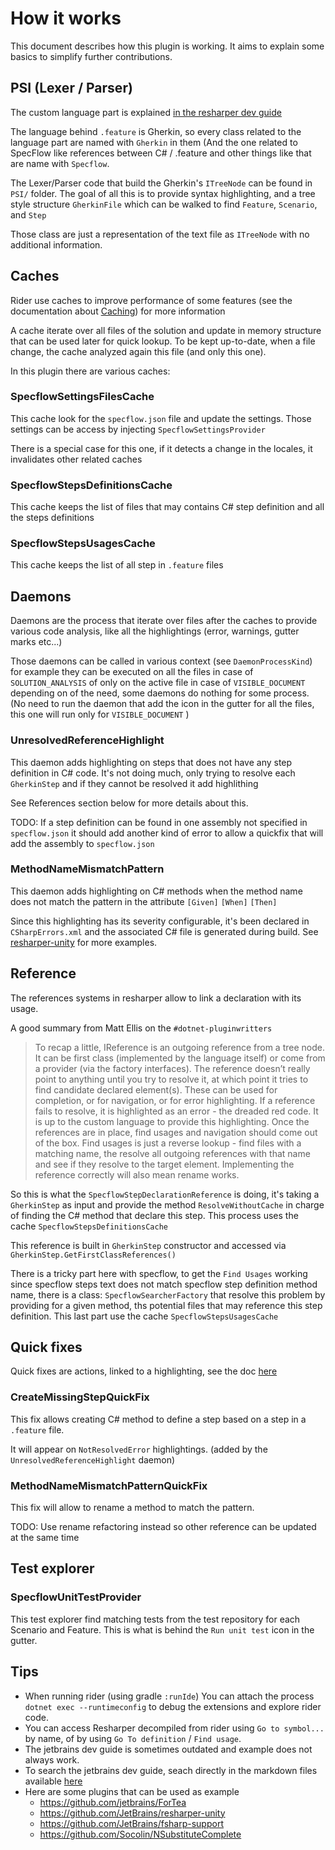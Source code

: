 # How it works

This document describes how this plugin is working. It aims to explain some basics to simplify further contributions.

## PSI (Lexer / Parser)

The custom language part is explained [in the resharper dev guide](https://www.jetbrains.com/help/resharper/sdk/CustomLanguages/Overview.html)

The language behind `.feature` is Gherkin, so every class related to the language part are named with `Gherkin` in them (And the one related to SpecFlow like references between C# / .feature and other things like that are name with `Specflow`.

The Lexer/Parser code that build the Gherkin's `ITreeNode` can be found in `PSI/` folder. The goal of all this is to provide syntax highlighting, and a tree style structure `GherkinFile` which can be walked to find `Feature`, `Scenario`, and `Step`

Those class are just a representation of the text file as `ITreeNode` with no additional information.

## Caches

Rider use caches to improve performance of some features (see the documentation about [Caching](https://www.jetbrains.com/help/resharper/sdk/PSI/Caching.html)) for more information

A cache iterate over all files of the solution and update in memory structure that can be used later for quick lookup. To be kept up-to-date, when a file change, the cache analyzed again this file (and only this one).

In this plugin there are various caches:

### SpecflowSettingsFilesCache

This cache look for the `specflow.json` file and update the settings. Those settings can be access by injecting `SpecflowSettingsProvider`

There is a special case for this one, if it detects a change in the locales, it invalidates other related caches

### SpecflowStepsDefinitionsCache

This cache keeps the list of files that may contains C# step definition and all the steps definitions

### SpecflowStepsUsagesCache

This cache keeps the list of all step in `.feature` files

## Daemons

Daemons are the process that iterate over files after the caches to provide various code analysis, like all the highlightings (error, warnings, gutter marks etc...)

Those daemons can be called in various context (see `DaemonProcessKind`) for example they can be executed on all the files in case of `SOLUTION_ANALYSIS` of only on the active file in case of `VISIBLE_DOCUMENT` depending on of the need, some daemons do nothing for some process. (No need to run the daemon that add the icon in the gutter for all the files, this one will run only for `VISIBLE_DOCUMENT` )

### UnresolvedReferenceHighlight

This daemon adds highlighting on steps that does not have any step definition in C# code. It's not doing much, only trying to resolve each `GherkinStep` and if they cannot be resolved it add highlithing

See References section below for more details about this.

TODO: If a step definition can be found in one assembly not specified in `specflow.json` it should add another kind of error to allow a quickfix that will add the assembly to `specflow.json`

### MethodNameMismatchPattern

This daemon adds highlighting on C# methods when the method name does not match the pattern in the attribute `[Given]` `[When]` `[Then]`

Since this highlighting has its severity configurable, it's been declared in `CSharpErrors.xml` and the associated C# file is generated during build. See [resharper-unity](https://github.com/JetBrains/resharper-unity/blob/net211/resharper/resharper-unity/src/CSharp/Daemon/Errors/CSharpErrors.xml)  for more examples.

## Reference

The references systems in resharper allow to link a declaration with its usage.

A good summary from Matt Ellis on the `#dotnet-pluginwritters`
> To recap a little, IReference is an outgoing reference from a tree node. It can be first class (implemented by the language itself) or come from a provider (via the factory interfaces). The reference doesn’t really point to anything until you try to resolve it, at which point it tries to find candidate declared element(s). These can be used for completion, or for navigation, or for error highlighting. If a reference fails to resolve, it is highlighted as an error - the dreaded red code. It is up to the custom language to provide this highlighting. Once the references are in place, find usages and navigation should come out of the box. Find usages is just a reverse lookup - find files with a matching name, the resolve all outgoing references with that name and see if they resolve to the target element. Implementing the reference correctly will also mean rename works.

So this is what the `SpecflowStepDeclarationReference` is doing, it's taking a `GherkinStep` as input and provide the method `ResolveWithoutCache` in charge of finding the C# method that declare this step. This process uses the cache `SpecflowStepsDefinitionsCache`

This reference is built in `GherkinStep` constructor and accessed via `GherkinStep.GetFirstClassReferences()`

There is a tricky part here with specflow, to get the `Find Usages` working since specflow steps text does not match specflow step definition method name, there is a class: `SpecflowSearcherFactory` that resolve this problem by providing for a given method, ths potential files that may reference this step definition. This last part use the cache `SpecflowStepsUsagesCache`

## Quick fixes

Quick fixes are actions, linked to a highlighting, see the doc [here](https://www.jetbrains.com/help/resharper/sdk/Features/Actions/QuickFixes.html) 

### CreateMissingStepQuickFix

This fix allows creating C# method to define a step based on a step in a `.feature` file.

It will appear on `NotResolvedError` highlightings. (added by the `UnresolvedReferenceHighlight` daemon)

### MethodNameMismatchPatternQuickFix

This fix will allow to rename a method to match the pattern.

TODO: Use rename refactoring instead so other reference can be updated at the same time 

## Test explorer

### SpecflowUnitTestProvider

This test explorer find matching tests from the test repository for each Scenario and Feature. This is what is behind the `Run unit test` icon in the gutter.

## Tips

- When running rider (using gradle `:runIde`) You can attach the process `dotnet exec --runtimeconfig` to debug the extensions and explore rider code.
- You can access Resharper decompiled from rider using `Go to symbol...` by name, of by using `Go To definition` / `Find usage`.
- The jetbrains dev guide is sometimes outdated and example does not always work.
- To search the jetbrains dev guide, seach directly in the markdown files available [here](https://github.com/JetBrains/resharper-devguide)
- Here are some plugins that can be used as example
    - https://github.com/jetbrains/ForTea
    - https://github.com/JetBrains/resharper-unity
    - https://github.com/JetBrains/fsharp-support
    - https://github.com/Socolin/NSubstituteComplete